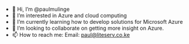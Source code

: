 - 👋 Hi, I’m @paulmulinge
- 👀 I’m interested in Azure and cloud computing
- 🌱 I’m currently learning how to develop solutions for Microsoft Azure
- 💞️ I’m looking to collaborate on getting more insight on Azure.
- 📫 How to reach me: Email: paul@liteserv.co.ke

<!---
paulmulinge/paulmulinge is a ✨ special ✨ repository because its `README.md` (this file) appears on your GitHub profile.
You can click the Preview link to take a look at your changes.
--->
